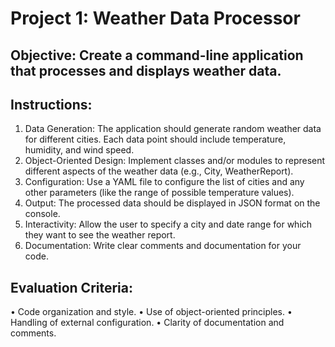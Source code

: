# Project 1: Weather Data Processor
## Objective: Create a command-line application that processes and displays weather data.
## Instructions:
1.	Data Generation: The application should generate random weather data for different cities. Each data point should include temperature, humidity, and wind speed.
2.	Object-Oriented Design: Implement classes and/or modules to represent different aspects of the weather data (e.g., City, WeatherReport).
3.	Configuration: Use a YAML file to configure the list of cities and any other parameters (like the range of possible temperature values).
4.	Output: The processed data should be displayed in JSON format on the console.
5.	Interactivity: Allow the user to specify a city and date range for which they want to see the weather report.
6.	Documentation: Write clear comments and documentation for your code.
## Evaluation Criteria:
•	Code organization and style.
•	Use of object-oriented principles.
•	Handling of external configuration.
•	Clarity of documentation and comments.
